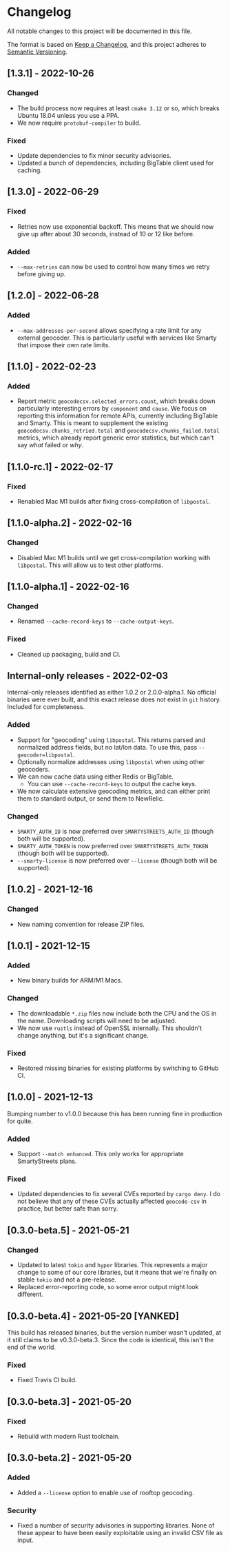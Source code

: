 # Changelog

All notable changes to this project will be documented in this file.

The format is based on [Keep a Changelog](https://keepachangelog.com/en/1.0.0/), and this project adheres to [Semantic Versioning](https://semver.org/spec/v2.0.0.html).

## [1.3.1] - 2022-10-26

### Changed

- The build process now requires at least `cmake 3.12` or so, which breaks Ubuntu 18.04 unless you use a PPA.
- We now require `protobuf-compiler` to build.

### Fixed

- Update dependencies to fix minor security advisories.
- Updated a bunch of dependencies, including BigTable client used for caching.

## [1.3.0] - 2022-06-29

### Fixed

- Retries now use exponential backoff. This means that we should now give up after about 30 seconds, instead of 10 or 12 like before.

### Added

- `--max-retries` can now be used to control how many times we retry before giving up.

## [1.2.0] - 2022-06-28

### Added

- `--max-addresses-per-second` allows specifying a rate limit for any external geocoder. This is particularly useful with services like Smarty that impose their own rate limits.

## [1.1.0] - 2022-02-23

### Added

- Report metric `geocodecsv.selected_errors.count`, which breaks down particularly interesting errors by `component` and `cause`. We focus on reporting this information for remote APIs, currently including BigTable and Smarty. This is meant to supplement the existing `geocodecsv.chunks_retried.total` and `geocodecsv.chunks_failed.total` metrics, which already report generic error statistics, but which can't say _what_ failed or _why_.

## [1.1.0-rc.1] - 2022-02-17

### Fixed

- Renabled Mac M1 builds after fixing cross-compilation of `libpostal`.

## [1.1.0-alpha.2] - 2022-02-16

### Changed

- Disabled Mac M1 builds until we get cross-compilation working with `libpostal`. This will allow us to test other platforms.

## [1.1.0-alpha.1] - 2022-02-16

### Changed

- Renamed `--cache-record-keys` to `--cache-output-keys`.

### Fixed

- Cleaned up packaging, build and CI.

## Internal-only releases - 2022-02-03

Internal-only releases identified as either 1.0.2 or 2.0.0-alpha.1. No official binaries were ever built, and this exact release does not exist in `git` history. Included for completeness.

### Added

- Support for "geocoding" using `libpostal`. This returns parsed and normalized address fields, but no lat/lon data. To use this, pass `--geocoder=libpostal`.
- Optionally normalize addresses using `libpostal` when using other geocoders.
- We can now cache data using either Redis or BigTable.
  - You can use `--cache-record-keys` to output the cache keys.
- We now calculate extensive geocoding metrics, and can either print them to standard output, or send them to NewRelic.

### Changed

- `SMARTY_AUTH_ID` is now preferred over `SMARTYSTREETS_AUTH_ID` (though both will be supported).
- `SMARTY_AUTH_TOKEN` is now preferred over `SMARTYSTREETS_AUTH_TOKEN` (though both will be supported).
- `--smarty-license` is now preferred over `--license` (though both will be supported).

## [1.0.2] - 2021-12-16

### Changed

- New naming convention for release ZIP files.

## [1.0.1] - 2021-12-15

### Added

- New binary builds for ARM/M1 Macs.

### Changed

- The downloadable `*.zip` files now include both the CPU and the OS in the name. Downloading scripts will need to be adjusted.
- We now use `rustls` instead of OpenSSL internally. This shouldn't change anything, but it's a significant change.

### Fixed

- Restored missing binaries for existing platforms by switching to GitHub CI.

## [1.0.0] - 2021-12-13

Bumping number to v1.0.0 because this has been running fine in production for quite.

### Added

- Support `--match enhanced`. This only works for appropriate SmartyStreets plans.

### Fixed

- Updated dependencies to fix several CVEs reported by `cargo deny`. I do not believe that any of these CVEs actually affected `geocode-csv` in practice, but better safe than sorry.

## [0.3.0-beta.5] - 2021-05-21

### Changed

- Updated to latest `tokio` and `hyper` libraries. This represents a major change to some of our core libraries, but it means that we're finally on stable `tokio` and not a pre-release.
- Replaced error-reporting code, so some error output might look different.

## [0.3.0-beta.4] - 2021-05-20 [YANKED]

This build has released binaries, but the version number wasn't updated, at it still claims to be v0.3.0-beta.3. Since the code is identical, this isn't the end of the world.

### Fixed

- Fixed Travis CI build.

## [0.3.0-beta.3] - 2021-05-20

### Fixed

- Rebuild with modern Rust toolchain.

## [0.3.0-beta.2] - 2021-05-20

### Added

- Added a `--license` option to enable use of rooftop geocoding.

### Security

- Fixed a number of security advisories in supporting libraries. None of these appear to have been easily exploitable using an invalid CSV file as input.
